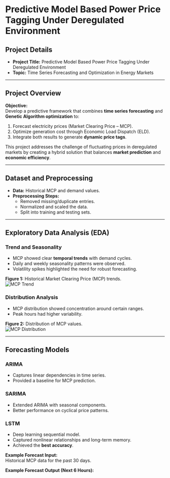 # Predictive Model Based Power Price Tagging Under Deregulated Environment

## Project Details
- **Project Title:** Predictive Model Based Power Price Tagging Under Deregulated Environment  
- **Topic:** Time Series Forecasting and Optimization in Energy Markets  

---

## Project Overview
**Objective:**  
Develop a predictive framework that combines **time series forecasting** and **Genetic Algorithm optimization** to:  
1. Forecast electricity prices (Market Clearing Price – MCP).  
2. Optimize generation cost through Economic Load Dispatch (ELD).  
3. Integrate both results to generate **dynamic price tags**.  

This project addresses the challenge of fluctuating prices in deregulated markets by creating a hybrid solution that balances **market prediction** and **economic efficiency**.

---

## Dataset and Preprocessing
- **Data:** Historical MCP and demand values.  
- **Preprocessing Steps:**  
  - Removed missing/duplicate entries.  
  - Normalized and scaled the data.  
  - Split into training and testing sets.  

---

## Exploratory Data Analysis (EDA)

### Trend and Seasonality
- MCP showed clear **temporal trends** with demand cycles.  
- Daily and weekly seasonality patterns were observed.  
- Volatility spikes highlighted the need for robust forecasting.  

**Figure 1:** Historical Market Clearing Price (MCP) trends.  
![MCP Trend](results/mcp_trend.png)  

### Distribution Analysis
- MCP distribution showed concentration around certain ranges.  
- Peak hours had higher variability.  

**Figure 2:** Distribution of MCP values.  
![MCP Distribution](results/mcp_distribution.png)  

---

## Forecasting Models

### ARIMA
- Captures linear dependencies in time series.  
- Provided a baseline for MCP prediction.  

### SARIMA
- Extended ARIMA with seasonal components.  
- Better performance on cyclical price patterns.  

### LSTM
- Deep learning sequential model.  
- Captured nonlinear relationships and long-term memory.  
- Achieved the **best accuracy**.  

**Example Forecast Input:**  
Historical MCP data for the past 30 days.  

**Example Forecast Output (Next 6 Hours):**
